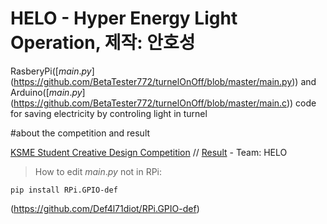 # HELO - Hyper Energy Light Operation, 제작: 안호성
RasberyPi($[main.py]$(https://github.com/BetaTester772/turnelOnOff/blob/master/main.py)) 
and Arduino($[main.py]$(https://github.com/BetaTester772/turnelOnOff/blob/master/main.c)) 
code for saving electricity by controling light in turnel

#about the competition and result

[KSME Student Creative Design Competition](http://kscdc.ksme.or.kr/default.asp) // [Result](http://kscdc.ksme.or.kr/past.asp) - Team: HELO






>How to edit $main.py$ not in RPi:

```
pip install RPi.GPIO-def
```

(https://github.com/Def4l71diot/RPi.GPIO-def)
